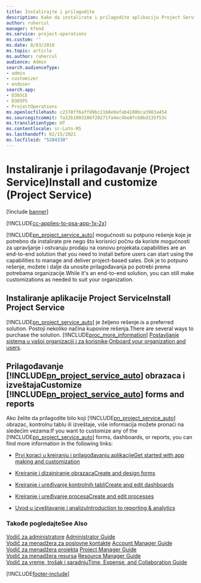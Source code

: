 ```yaml
---
title: Instalirajte i prilagodite
description: Kako da instalirate i prilagodite aplikaciju Project Service
author: ruhercul
manager: kfend
ms.service: project-operations
ms.custom: ''
ms.date: 8/03/2018
ms.topic: article
ms.author: ruhercul
audience: Admin
search.audienceType:
- admin
- customizer
- enduser
search.app:
- D365CE
- D365PS
- ProjectOperations
ms.openlocfilehash: c2378ff6affd9bc21b8e9afab4108bca3983a454
ms.sourcegitcommit: fa32b1893286f20271fa4ec4be8fc68bd135f53c
ms.translationtype: HT
ms.contentlocale: sr-Latn-RS
ms.lasthandoff: 02/15/2021
ms.locfileid: "5284330"
---
```

# <a name="install-and-customize-project-service"></a><span data-ttu-id="6aefe-103">Instaliranje i prilagođavanje (Project Service)</span><span class="sxs-lookup"><span data-stu-id="6aefe-103">Install and customize (Project Service)</span></span>

[!include [banner](../includes/psa-now-project-operations.md)]

[!INCLUDE[cc-applies-to-psa-app-1x-2x](../includes/cc-applies-to-psa-app-1x-2x.md)]

[!INCLUDE[pn_project_service_auto](../includes/pn-project-service-auto.md)] <span data-ttu-id="6aefe-104">mogućnosti su potpuno rešenje koje je potrebno da instalirate pre nego što korisnici počnu da koriste mogućnosti za upravljanje i ostvaruju prodaju na osnovu projekata.</span><span class="sxs-lookup"><span data-stu-id="6aefe-104">capabilities are an end-to-end solution that you need to install before users can start using the capabilities to manage and deliver project-based sales.</span></span> <span data-ttu-id="6aefe-105">Dok je to potpuno rešenje, možete i dalje da unosite prilagođavanja po potrebi prema potrebama organizacije.</span><span class="sxs-lookup"><span data-stu-id="6aefe-105">While it's an end-to-end solution, you can still make customizations as needed to suit your organization.</span></span>  
<!-- TODO: I expect to find the information on how to get and install this here. Please find that and add it here. Same for Project Service.--> 
  
## <a name="install-project-service"></a><span data-ttu-id="6aefe-106">Instaliranje aplikacije Project Service</span><span class="sxs-lookup"><span data-stu-id="6aefe-106">Install Project Service</span></span>  
 [!INCLUDE[pn_project_service_auto](../includes/pn-project-service-auto.md)] <span data-ttu-id="6aefe-107">je željeno rešenje.</span><span class="sxs-lookup"><span data-stu-id="6aefe-107">is a preferred solution.</span></span> <span data-ttu-id="6aefe-108">Postoji nekoliko načina kupovine rešenja.</span><span class="sxs-lookup"><span data-stu-id="6aefe-108">There are several ways to purchase the solution.</span></span> [!INCLUDE[proc_more_information](../includes/proc-more-information.md)] <span data-ttu-id="6aefe-109">[Postavljanje sistema u vašoj organizaciji i za korisnike](https://docs.microsoft.com/dynamics365/customerengagement/on-premises/admin/onboard-your-organization-and-users-to-dynamics-365-online).</span><span class="sxs-lookup"><span data-stu-id="6aefe-109">[Onboard your organization and users](https://docs.microsoft.com/dynamics365/customerengagement/on-premises/admin/onboard-your-organization-and-users-to-dynamics-365-online).</span></span>  
  
## <a name="customize-pn_project_service_auto-forms-and-reports"></a><span data-ttu-id="6aefe-110">Prilagođavanje [!INCLUDE[pn_project_service_auto](../includes/pn-project-service-auto.md)] obrazaca i izveštaja</span><span class="sxs-lookup"><span data-stu-id="6aefe-110">Customize [!INCLUDE[pn_project_service_auto](../includes/pn-project-service-auto.md)] forms and reports</span></span>  
 <span data-ttu-id="6aefe-111">Ako želite da prilagodite bilo koji [!INCLUDE[pn_project_service_auto](../includes/pn-project-service-auto.md)] obrazac, kontrolnu tablu ili izveštaje, više informacija možete pronaći na sledećim vezama:</span><span class="sxs-lookup"><span data-stu-id="6aefe-111">If you want to customize any of the [!INCLUDE[pn_project_service_auto](../includes/pn-project-service-auto.md)] forms, dashboards, or reports, you can find more information in the following links:</span></span>  
  
- [<span data-ttu-id="6aefe-112">Prvi koraci u kreiranju i prilagođavanju aplikacije</span><span class="sxs-lookup"><span data-stu-id="6aefe-112">Get started with app making and customization</span></span>](https://docs.microsoft.com/dynamics365/customerengagement/on-premises/customize/getting-started-customization)  
  
- [<span data-ttu-id="6aefe-113">Kreiranje i dizajniranje obrazaca</span><span class="sxs-lookup"><span data-stu-id="6aefe-113">Create and design forms</span></span>](https://docs.microsoft.com/dynamics365/customerengagement/on-premises/customize/create-design-forms)  
  
- [<span data-ttu-id="6aefe-114">Kreiranje i uređivanje kontrolnih tabli</span><span class="sxs-lookup"><span data-stu-id="6aefe-114">Create and edit dashboards</span></span>](https://docs.microsoft.com/dynamics365/customerengagement/on-premises/customize/create-edit-dashboards)  
  
- [<span data-ttu-id="6aefe-115">Kreiranje i uređivanje procesa</span><span class="sxs-lookup"><span data-stu-id="6aefe-115">Create and edit processes</span></span>](https://docs.microsoft.com/dynamics365/customerengagement/on-premises/customize/guide-staff-through-common-tasks-processes)  
  
- [<span data-ttu-id="6aefe-116">Uvod u izveštavanje i analizu</span><span class="sxs-lookup"><span data-stu-id="6aefe-116">Introduction to reporting & analytics</span></span>](https://docs.microsoft.com/dynamics365/customerengagement/on-premises/analytics/reporting-analytics-with-dynamics-365)  
  
### <a name="see-also"></a><span data-ttu-id="6aefe-117">Takođe pogledajte</span><span class="sxs-lookup"><span data-stu-id="6aefe-117">See Also</span></span>  
 <span data-ttu-id="6aefe-118">[Vodič za administratore](../psa/admin-guide.md) </span><span class="sxs-lookup"><span data-stu-id="6aefe-118">[Administrator Guide](../psa/admin-guide.md) </span></span>  
 <span data-ttu-id="6aefe-119">[Vodič za menadžera za poslovne kontakte](../psa/account-manager-guide.md) </span><span class="sxs-lookup"><span data-stu-id="6aefe-119">[Account Manager Guide](../psa/account-manager-guide.md) </span></span>  
 <span data-ttu-id="6aefe-120">[Vodič za menadžera projekta](../psa/project-manager-guide.md) </span><span class="sxs-lookup"><span data-stu-id="6aefe-120">[Project Manager Guide](../psa/project-manager-guide.md) </span></span>  
 <span data-ttu-id="6aefe-121">[Vodič za menadžera resursa](../psa/resource-manager-guide.md) </span><span class="sxs-lookup"><span data-stu-id="6aefe-121">[Resource Manager Guide](../psa/resource-manager-guide.md) </span></span>  
 [<span data-ttu-id="6aefe-122">Vodič za vreme, trošak i saradnju</span><span class="sxs-lookup"><span data-stu-id="6aefe-122">Time, Expense, and Collaboration Guide</span></span>](../psa/time-expense-collaboration-guide.md)


[!INCLUDE[footer-include](../includes/footer-banner.md)]